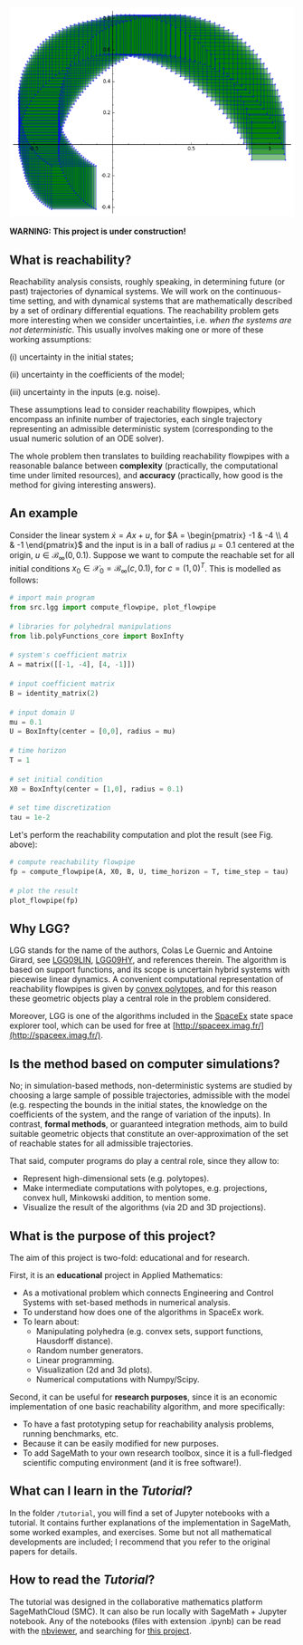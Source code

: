 ![simple 2d Example](examples/simple2d.png)

**WARNING: This project is under construction!**

## What is reachability?  

Reachability analysis consists, roughly speaking, in determining future (or past) trajectories of dynamical systems. We will work on the continuous-time setting, and with dynamical systems that are mathematically described by a set of ordinary differential equations. The reachability problem gets more interesting when we consider uncertainties, i.e. *when the systems are not deterministic*. This usually involves making one or more of these working assumptions:

(i) uncertainty in the initial states; 

(ii) uncertainty in the coefficients of the model; 

(iii) uncertainty in the inputs (e.g. noise). 

These assumptions lead to consider reachability flowpipes, which encompass an infinite number of trajectories, each single trajectory representing an admissible deterministic system (corresponding to the usual numeric solution of an ODE solver). 

The whole problem then translates to building reachability flowpipes with a reasonable balance between **complexity** (practically, the computational time under limited resources), and **accuracy** (practically, how good is the method for giving interesting answers).

## An example

Consider the linear system $\dot{x} = Ax + u$, for $A = \begin{pmatrix} -1 & -4 \\ 4 & -1 \end{pmatrix}$ and the input is in a ball of radius $\mu=0.1$ centered at the origin, $u \in \mathcal{B}_\infty(0, 0.1)$. Suppose we want to compute the reachable set for all initial conditions $x_0 \in \mathcal{X}_0 = \mathcal{B}_\infty(c, 0.1)$, for $c = (1,0)^T$. This is modelled as follows:

```python
# import main program
from src.lgg import compute_flowpipe, plot_flowpipe

# libraries for polyhedral manipulations
from lib.polyFunctions_core import BoxInfty

# system's coefficient matrix
A = matrix([[-1, -4], [4, -1]])

# input coefficient matrix
B = identity_matrix(2)

# input domain U
mu = 0.1
U = BoxInfty(center = [0,0], radius = mu)

# time horizon 
T = 1

# set initial condition 
X0 = BoxInfty(center = [1,0], radius = 0.1)

# set time discretization 
tau = 1e-2
```
Let's perform the reachability computation and plot the result (see Fig. above):

```python
# compute reachability flowpipe
fp = compute_flowpipe(A, X0, B, U, time_horizon = T, time_step = tau)

# plot the result
plot_flowpipe(fp)
```


## Why LGG?

LGG stands for the name of the authors, Colas Le Guernic and Antoine Girard, see [LGG09LIN](http://www.sciencedirect.com/science/article/pii/S1751570X09000387), [LGG09HY](http://link.springer.com/chapter/10.1007/978-3-642-02658-4_40), and references therein. The algorithm is based on support functions, and its scope is uncertain hybrid systems with piecewise linear dynamics. A convenient computational representation of reachability flowpipes is given by [convex polytopes](https://en.wikipedia.org/wiki/Convex_polytope), and for this reason these geometric objects play a central role in the problem considered.  

Moreover, LGG is one of the algorithms included in the [SpaceEx](http://spaceex.imag.fr/) state space explorer tool, which can be used for free at [http://spaceex.imag.fr/](http://spaceex.imag.fr/). 

## Is the method based on computer simulations?

No; in simulation-based methods, non-deterministic systems are studied by choosing a large sample of possible trajectories, admissible with the model (e.g. respecting the bounds in the initial states, the knowledge on the coefficients of the system, and the range of variation of the inputs). In contrast, **formal methods**, or guaranteed integration methods, aim to build suitable geometric objects that constitute an over-approximation of the set of reachable states for all admissible trajectories.

That said, computer programs do play a central role, since they allow to:

* Represent high-dimensional sets (e.g. polytopes).
* Make intermediate computations with polytopes, e.g. projections, convex hull, Minkowski addition, to mention some.
* Visualize the result of the algorithms (via 2D and 3D projections).
 

## What is the purpose of this project?

The aim of this project is two-fold: educational and for research.

First, it is an **educational** project in Applied Mathematics:

* As a motivational problem which connects Engineering and Control Systems with set-based methods in numerical analysis.
* To understand how does one of the algorithms in SpaceEx work.
* To learn about:
    * Manipulating polyhedra (e.g. convex sets, support functions, Hausdorff distance).
    * Random number generators.
    * Linear programming.	
    * Visualization (2d and 3d plots). 
    * Numerical computations with Numpy/Scipy.


Second, it can be useful for **research purposes**, since it is an economic implementation of one basic reachability algorithm, and more specifically: 

* To have a fast prototyping setup for reachability analysis problems, running benchmarks, etc.
* Because it can be easily modified for new purposes.
* To add SageMath to your own research toolbox, since it is a full-fledged scientific computing environment (and it is free software!).


## What can I learn in the *Tutorial*?

In the folder ```/tutorial```, you will find a set of Jupyter notebooks with a tutorial. It contains further explanations of the implementation in SageMath, some worked examples, and exercises. Some but not all mathematical developments are included; I recommend that you refer to the original papers for details.

## How to read the *Tutorial*?

The tutorial was designed in the collaborative mathematics platform SageMathCloud (SMC). It can also be run locally with SageMath + Jupyter notebook. Any of the notebooks (files with extension .ipynb) can be read with the [nbviewer](https://nbviewer.jupyter.org/), and searching for [this project](https://nbviewer.jupyter.org/github/mforets/LGG-Reachability-algorithm/tree/master/). 


